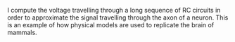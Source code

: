 I compute the voltage travelling through a long sequence of RC circuits in order to approximate the signal travelling through the axon of a neuron. This is an example of how physical models are used to replicate the brain of mammals.
